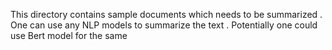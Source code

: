 This directory contains sample documents which needs to be summarized .
One can use any NLP models to summarize the text .
Potentially one could use Bert model for the same
